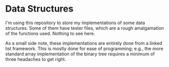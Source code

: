 # Data Structures

I'm using this repository to store my implementations of some data structures. Some of them have tester files, which are a rough amalgamation of the functions used. Nothing to see here.

As a small side note, these implementations are entirely done from a linked list framework. This is mostly done for ease of programming; e.g., the more standard array implementation of the binary tree requires a minimum of three headaches to get right.

